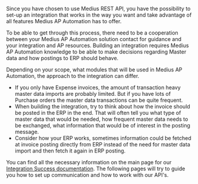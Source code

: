 Since you have chosen to use Medius REST API, you have the possibility to set-up an integration that works in the way you want and take advantage of all features Medius AP Automation has to offer.

To be able to get through this process, there need to be a cooperation between your Medius AP Automation solution contact for guidance and your integration and AP resources. Building an integration requires Medius AP Automation knowledge to be able to make decisions regarding Master data and how postings to ERP should behave.

Depending on your scope, what modules that will be used in Medius AP Automation, the approach to the integration can differ. 

* If you only have Expense invoices, the amount of transaction heavy master data imports are probably limited. But if you have lots of Purchase orders the master data transactions can be quite frequent. 
* When building the integration, try to think about how the invoice should be posted in the ERP in the end. That will often tell you what type of master data that would be needed, how frequent master data needs to be exchanged, what information that would be of interest in the posting message. 
* Consider how your ERP works, sometimes information could be fetched at invoice posting directly from ERP instead of the need for master data import and then fetch it again in ERP posting.

You can find all the necessary information on the main page for our [Integration Success documentation](https://success.mediusflow.com/documentation/integration-documentation/). The following pages will try to guide you how to set up communication and how to work with our API's.
